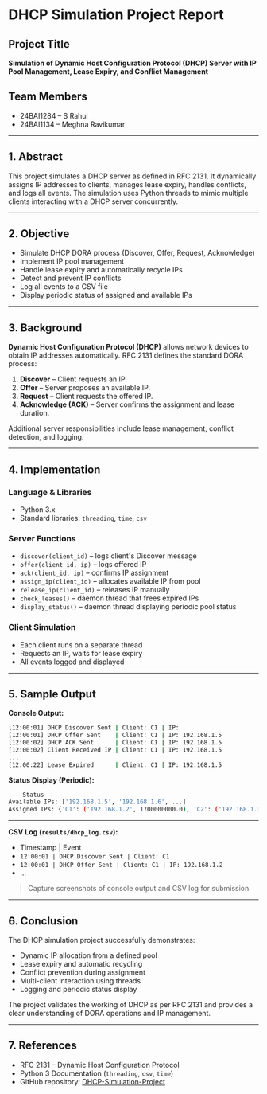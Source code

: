 # DHCP Simulation Project Report

## Project Title
**Simulation of Dynamic Host Configuration Protocol (DHCP) Server with IP Pool Management, Lease Expiry, and Conflict Management**

## Team Members
- 24BAI1284 – S Rahul  
- 24BAI1134 – Meghna Ravikumar

---

## 1. Abstract
This project simulates a DHCP server as defined in RFC 2131. It dynamically assigns IP addresses to clients, manages lease expiry, handles conflicts, and logs all events. The simulation uses Python threads to mimic multiple clients interacting with a DHCP server concurrently.

---

## 2. Objective
- Simulate DHCP DORA process (Discover, Offer, Request, Acknowledge)  
- Implement IP pool management  
- Handle lease expiry and automatically recycle IPs  
- Detect and prevent IP conflicts  
- Log all events to a CSV file  
- Display periodic status of assigned and available IPs  

---

## 3. Background
**Dynamic Host Configuration Protocol (DHCP)** allows network devices to obtain IP addresses automatically. RFC 2131 defines the standard DORA process:  

1. **Discover** – Client requests an IP.  
2. **Offer** – Server proposes an available IP.  
3. **Request** – Client requests the offered IP.  
4. **Acknowledge (ACK)** – Server confirms the assignment and lease duration.  

Additional server responsibilities include lease management, conflict detection, and logging.

---

## 4. Implementation

### Language & Libraries
- Python 3.x  
- Standard libraries: `threading`, `time`, `csv`  

### Server Functions
- `discover(client_id)` – logs client's Discover message  
- `offer(client_id, ip)` – logs offered IP  
- `ack(client_id, ip)` – confirms IP assignment  
- `assign_ip(client_id)` – allocates available IP from pool  
- `release_ip(client_id)` – releases IP manually  
- `check_leases()` – daemon thread that frees expired IPs  
- `display_status()` – daemon thread displaying periodic pool status  

### Client Simulation
- Each client runs on a separate thread  
- Requests an IP, waits for lease expiry  
- All events logged and displayed  

---

## 5. Sample Output

**Console Output:**

```bash
[12:00:01] DHCP Discover Sent | Client: C1 | IP:
[12:00:01] DHCP Offer Sent    | Client: C1 | IP: 192.168.1.5
[12:00:02] DHCP ACK Sent      | Client: C1 | IP: 192.168.1.5
[12:00:02] Client Received IP | Client: C1 | IP: 192.168.1.5
...
[12:00:22] Lease Expired      | Client: C1 | IP: 192.168.1.5
```

**Status Display (Periodic):**
```bash
--- Status ---
Available IPs: ['192.168.1.5', '192.168.1.6', ...]
Assigned IPs: {'C1': ('192.168.1.2', 1700000000.0), 'C2': ('192.168.1.3', 1700000005.0)}
```

  ---


**CSV Log (`results/dhcp_log.csv`):**
- Timestamp | Event  
- `12:00:01 | DHCP Discover Sent | Client: C1`  
- `12:00:01 | DHCP Offer Sent | Client: C1 | IP: 192.168.1.2`  
- …  

> Capture screenshots of console output and CSV log for submission.

---

## 6. Conclusion
The DHCP simulation project successfully demonstrates:

- Dynamic IP allocation from a defined pool  
- Lease expiry and automatic recycling  
- Conflict prevention during assignment  
- Multi-client interaction using threads  
- Logging and periodic status display  

The project validates the working of DHCP as per RFC 2131 and provides a clear understanding of DORA operations and IP management.

---

## 7. References
- RFC 2131 – Dynamic Host Configuration Protocol  
- Python 3 Documentation (`threading`, `csv`, `time`)  
- GitHub repository: [DHCP-Simulation-Project](https://github.com/meghnaravikumar06/DHCP-Simulation-Project)
